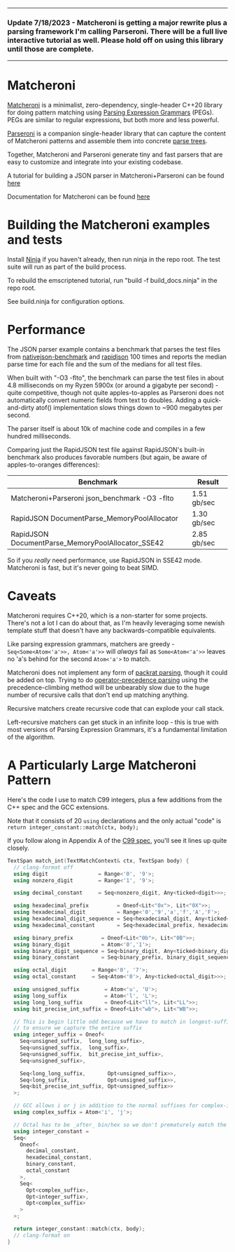 ------
### Update 7/18/2023 - Matcheroni is getting a major rewrite plus a parsing framework I'm calling Parseroni. There will be a full live interactive tutorial as well. Please hold off on using this library until those are complete.

------

# Matcheroni

[Matcheroni](https://github.com/aappleby/Matcheroni/blob/main/matcheroni/Matcheroni.hpp) is a minimalist, zero-dependency, single-header C++20 library for doing pattern matching using [Parsing Expression Grammars](https://en.wikipedia.org/wiki/Parsing_expression_grammar) (PEGs). PEGs are similar to regular expressions, but both more and less powerful.

[Parseroni](https://github.com/aappleby/Matcheroni/blob/main/matcheroni/Parseroni.hpp) is a companion single-header library that can capture the content of Matcheroni patterns and assemble them into concrete [parse trees](https://en.wikipedia.org/wiki/Parse_tree).

Together, Matcheroni and Parseroni generate tiny and fast parsers that are easy to customize and integrate into your existing codebase.

A tutorial for building a JSON parser in Matcheroni+Parseroni can be found [here](https://aappleby.github.io/Matcheroni/tutorial)

Documentation for Matcheroni can be found [here](https://aappleby.github.io/Matcheroni)

# Building the Matcheroni examples and tests

Install [Ninja](https://ninja-build.org/) if you haven't already, then run ninja in the repo root. The test suite will run as part of the build process.

To rebuild the emscriptened tutorial, run "build -f build_docs.ninja" in the repo root.

See build.ninja for configuration options.

# Performance

The JSON parser example contains a benchmark that parses the test files from [nativejson-benchmark](https://github.com/miloyip/nativejson-benchmark) and [rapidjson](https://github.com/Tencent/rapidjson) 100 times and reports the median parse time for each file and the sum of the medians for all test files.

When built with "-O3 -flto", the benchmark can parse the test files in about 4.8 milliseconds on my Ryzen 5900x (or around a gigabyte per second) - quite competitive, though not quite apples-to-apples as Parseroni does not automatically convert numeric fields from text to doubles. Adding a quick-and-dirty atof() implementation slows things down to ~900 megabytes per second.

The parser itself is about 10k of machine code and compiles in a few hundred milliseconds.

Comparing just the RapidJSON test file against RapidJSON's built-in benchmark also produces favorable numbers (but again, be aware of apples-to-oranges differences):

| Benchmark                                         | Result      |
| ------------------------------------------------- | ----------- |
| Matcheroni+Parseroni json_benchmark -O3 -flto     | 1.51 gb/sec |
| RapidJSON DocumentParse_MemoryPoolAllocator       | 1.30 gb/sec |
| RapidJSON DocumentParse_MemoryPoolAllocator_SSE42 | 2.85 gb/sec |

So if you _really_ need performance, use RapidJSON in SSE42 mode. Matcheroni is fast, but it's never going to beat SIMD.

# Caveats

Matcheroni requires C++20, which is a non-starter for some projects. There's not a lot I can do about that, as I'm heavily leveraging some newish template stuff that doesn't have any backwards-compatible equivalents.

Like parsing expression grammars, matchers are greedy - ```Seq<Some<Atom<'a'>>, Atom<'a'>>``` will _always_ fail as ```Some<Atom<'a'>>``` leaves no 'a's behind for the second ```Atom<'a'>``` to match.

Matcheroni does not implement any form of [packrat parsing](https://pdos.csail.mit.edu/~baford/packrat/icfp02/), though it could be added on top. Trying to do [operator-precedence parsing](https://en.wikipedia.org/wiki/Operator-precedence_parser) using the precedence-climbing method will be unbearably slow due to the huge number of recursive calls that don't end up matching anything.

Recursive matchers create recursive code that can explode your call stack.

Left-recursive matchers can get stuck in an infinite loop - this is true with most versions of Parsing Expression Grammars, it's a fundamental limitation of the algorithm.

# A Particularly Large Matcheroni Pattern

Here's the code I use to match C99 integers, plus a few additions from the C++ spec and the GCC extensions.

Note that it consists of 20 ```using``` declarations and the only actual "code" is ```return integer_constant::match(ctx, body);```

If you follow along in Appendix A of the [C99 spec](https://www.open-std.org/jtc1/sc22/wg14/www/docs/n1256.pdf), you'll see it lines up quite closely.

```cpp
TextSpan match_int(TextMatchContext& ctx, TextSpan body) {
  // clang-format off
  using digit                = Range<'0', '9'>;
  using nonzero_digit        = Range<'1', '9'>;

  using decimal_constant     = Seq<nonzero_digit, Any<ticked<digit>>>;

  using hexadecimal_prefix         = Oneof<Lit<"0x">, Lit<"0X">>;
  using hexadecimal_digit          = Range<'0','9','a','f','A','F'>;
  using hexadecimal_digit_sequence = Seq<hexadecimal_digit, Any<ticked<hexadecimal_digit>>>;
  using hexadecimal_constant       = Seq<hexadecimal_prefix, hexadecimal_digit_sequence>;

  using binary_prefix         = Oneof<Lit<"0b">, Lit<"0B">>;
  using binary_digit          = Atom<'0','1'>;
  using binary_digit_sequence = Seq<binary_digit, Any<ticked<binary_digit>>>;
  using binary_constant       = Seq<binary_prefix, binary_digit_sequence>;

  using octal_digit        = Range<'0', '7'>;
  using octal_constant     = Seq<Atom<'0'>, Any<ticked<octal_digit>>>;

  using unsigned_suffix        = Atom<'u', 'U'>;
  using long_suffix            = Atom<'l', 'L'>;
  using long_long_suffix       = Oneof<Lit<"ll">, Lit<"LL">>;
  using bit_precise_int_suffix = Oneof<Lit<"wb">, Lit<"WB">>;

  // This is begin little odd because we have to match in longest-suffix-first order
  // to ensure we capture the entire suffix
  using integer_suffix = Oneof<
    Seq<unsigned_suffix,  long_long_suffix>,
    Seq<unsigned_suffix,  long_suffix>,
    Seq<unsigned_suffix,  bit_precise_int_suffix>,
    Seq<unsigned_suffix>,

    Seq<long_long_suffix,       Opt<unsigned_suffix>>,
    Seq<long_suffix,            Opt<unsigned_suffix>>,
    Seq<bit_precise_int_suffix, Opt<unsigned_suffix>>
  >;

  // GCC allows i or j in addition to the normal suffixes for complex-ified types :/...
  using complex_suffix = Atom<'i', 'j'>;

  // Octal has to be _after_ bin/hex so we don't prematurely match the prefix
  using integer_constant =
  Seq<
    Oneof<
      decimal_constant,
      hexadecimal_constant,
      binary_constant,
      octal_constant
    >,
    Seq<
      Opt<complex_suffix>,
      Opt<integer_suffix>,
      Opt<complex_suffix>
    >
  >;

  return integer_constant::match(ctx, body);
  // clang-format on
}
```
